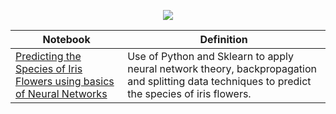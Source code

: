 <p align="center">
  <img src="http://scikit-learn.org/stable/_images/scikit-learn-logo-notext.png">
  </p>
 

| Notebook                                                                                                                                                                                                                                                                   | Definition                                                                                                                                      |
|----------------------------------------------------------------------------------------------------------------------------------------------------------------------------------------------------------------------------------------------------------------------------|-------------------------------------------------------------------------------------------------------------------------------------------------|
| [Predicting the Species of Iris Flowers using basics of Neural Networks](http://nbviewer.jupyter.org/github/FauziMaulana/LearnMachineLearning/blob/master/Neural-Network/Predicting%20the%20Species%20of%20Iris%20Flowers%20using%20basics%20of%20Neural%20Networks.ipynb) | Use of Python and Sklearn to apply neural network theory, backpropagation and splitting data techniques to predict the species of iris flowers. |
